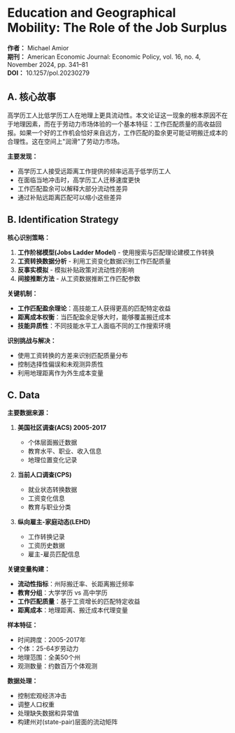 # Education and Geographical Mobility: The Role of the Job Surplus

**作者：** Michael Amior  
**期刊：** American Economic Journal: Economic Policy, vol. 16, no. 4, November 2024, pp. 341–81  
**DOI：** 10.1257/pol.20230279

## A. 核心故事

高学历工人比低学历工人在地理上更具流动性。本文论证这一现象的根本原因不在于地理因素，而在于劳动力市场体验的一个基本特征：工作匹配质量的高收益回报。如果一个好的工作机会恰好来自远方，工作匹配的盈余更可能证明搬迁成本的合理性。这在空间上"润滑"了劳动力市场。

**主要发现：**
- 高学历工人接受远距离工作提供的频率远高于低学历工人
- 在面临当地冲击时，高学历工人迁移速度更快
- 工作匹配盈余可以解释大部分流动性差异
- 通过补贴远距离匹配可以缩小这些差异

## B. Identification Strategy

**核心识别策略：**
1. **工作阶梯模型(Jobs Ladder Model)** - 使用搜索与匹配理论建模工作转换
2. **工资转换数据分析** - 利用工资变化数据识别工作匹配质量
3. **反事实模拟** - 模拟补贴政策对流动性的影响
4. **间接推断方法** - 从工资数据推断工作匹配参数

**关键机制：**
- **工作匹配盈余理论**：高技能工人获得更高的匹配特定收益
- **距离成本权衡**：当匹配盈余足够大时，能够覆盖搬迁成本
- **技能异质性**：不同技能水平工人面临不同的工作搜索环境

**识别挑战与解决：**
- 使用工资转换的方差来识别匹配质量分布
- 控制选择性偏误和未观测异质性
- 利用地理距离作为外生成本变量

## C. Data

**主要数据来源：**
1. **美国社区调查(ACS) 2005-2017**
   - 个体层面搬迁数据
   - 教育水平、职业、收入信息
   - 地理位置变化记录

2. **当前人口调查(CPS)**
   - 就业状态转换数据
   - 工资变化信息
   - 教育与职业分类

3. **纵向雇主-家庭动态(LEHD)**
   - 工作转换记录
   - 工资历史数据
   - 雇主-雇员匹配信息

**关键变量构建：**
- **流动性指标**：州际搬迁率、长距离搬迁频率
- **教育分组**：大学学历 vs 高中学历
- **工作匹配质量**：基于工资增长的匹配特定收益
- **距离成本**：地理距离、搬迁成本代理变量

**样本特征：**
- 时间跨度：2005-2017年
- 个体：25-64岁劳动力
- 地理范围：全美50个州
- 观测数量：约数百万个体观测

**数据处理：**
- 控制宏观经济冲击
- 调整人口权重
- 处理缺失数据和异常值
- 构建州对(state-pair)层面的流动矩阵
